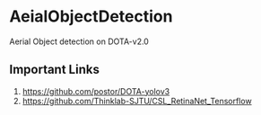 # AeialObjectDetection
Aerial Object detection on DOTA-v2.0
## Important Links
1. https://github.com/postor/DOTA-yolov3
2. https://github.com/Thinklab-SJTU/CSL_RetinaNet_Tensorflow
